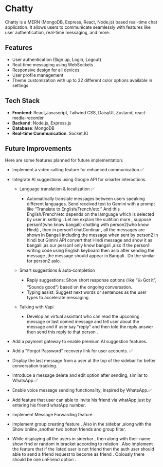 # Chatty

Chatty is a MERN (MongoDB, Express, React, Node.js) based real-time chat application. It allows users to communicate seamlessly with features like user authentication, real-time messaging, and more.

## Features

- User authentication (Sign up, Login, Logout)
- Real-time messaging using WebSockets
- Responsive design for all devices
- User profile management
- Theme customization with up to 32 different color options available in settings

## Tech Stack

- **Frontend**: React,Javascript, Tailwind CSS, DaisyUI, Zustand, react-media-recorder 
- **Backend**: Node.js, Express.js
- **Database**: MongoDB
- **Real-time Communication**: Socket.IO

## Future Improvements

Here are some features planned for future implementation:

- Implement a video calling feature for enhanced communication.✅

- Integrate AI suggestions using Google API for smarter interactions.
    - Language translation & localization ✅
       - Automatically translate messages between users speaking different languages. Send received text to Gemini with a prompt like “Translate to English/French/etc.” And this English/French/etc depends on the lamguage which is selected by user in setting . Let me explain the suitition more , suppose person1(who know bangali) chatting with person2(who know Hindi) , then in person1 chatContinar , all the messages are shown in Bangali including the message when sent by person2 in hindi but Gimini API convert that Hindi message and show it as bangali ,as our person1 only know bangali ,also if the person1 writing code using English keyboard then aslo after sending the message ,the message should appear in Bangali . Do the similar for person2 aslo. 

    - Smart suggestions & auto‑completion
       - Reply suggestions: Show short response options (like “👍 Got it”, “Sounds good”) based on the ongoing conversation.
       - Typing assist: Suggest next words or sentences as the user types to accelerate messaging.

    - Talking with Vapi
       - Develop an virtual assistant who can read the upcoming message or last comed message and tell user about the message and if user say "reply" and then told the reply answer then send this reply to that person .  

- Add a payment gateway to enable premium AI suggestion features.

- Add a "Forgot Password" recovery link for user accounts. ✅

- Display the last message from a user at the top of the sidebar for better conversation tracking.

- Introduce a message delete and edit option after sending, similar to WhatsApp.✅

- Enable voice message sending functionality, inspired by WhatsApp.✅

- Add feature that user can able to invite his friend via whatApp just by entering his friend whatApp number.

- Implement Message Forwarding feature . 

- Implement group creating feature . Also in the sidebar ,along with the Show online ,another two botton friends and group filter.

- While displaying all the users in siderbar , then along with their name show frnd or random in bracket according to relation . Also implement the feature that if the listed user is not friend then the auth user should able to send a friend request to become as friend . Obiously there should be one unFriend option . 

